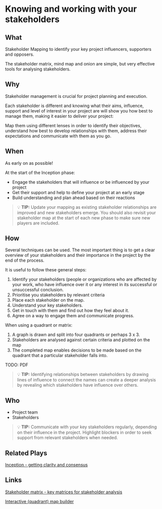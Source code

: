 # Knowing and working with your stakeholders

## What
Stakeholder Mapping to identify your key project influencers, supporters and opposers.

The stakeholder matrix, mind map and onion are simple, but very effective tools for analysing stakeholders.

## Why
Stakeholder management is crucial for project planning and execution.

Each stakeholder is different and knowing what their aims, influence, support and level of interest in your project are will show you how best to manage them, making it easier to deliver your project:

Map them using different lenses in order to identify their objectives, understand how best to develop relationships with them, address their expectations and communicate with them as you go.

## When
As early on as possible!

At the start of the Inception phase:

- Engage the stakeholders that will influence or be influenced by your project
- Get their support and help to define your project at an early stage
- Build understanding and plan ahead based on their reactions


> 💡 **TIP:**
> Update your mapping as existing stakeholder relationships are improved and new stakeholders emerge.
> You should also revisit your stakeholder map at the start of each new phase to make sure new players are included.

## How

Several techniques can be used. The most important thing is to get a clear overview of your stakeholders and their importance in the project by the end of the process.

It is useful to follow these general steps:

1. Identify your stakeholders (people or organizations who are affected by your work, who have influence over it or any interest in its successful or unsuccessful conclusion.
1. Prioritise you stakeholders by relevant criteria
1. Place each stakeholder on the map.
1. Understand your key stakeholders.
1. Get in touch with them and find out how they feel about it.
1. Agree on a way to engage them and communicate progress.

When using a quadrant or matrix:

1. A graph is drawn and split into four quadrants or perhaps 3 x 3.
1. Stakeholders are analysed against certain criteria and plotted on the map
1. The completed map enables decisions to be made based on the quadrant that a particular stakeholder falls into.

TODO: PDF


> 💡 **TIP:** Identifying relationships between stakeholders by drawing lines of influence to connect the names can create a deeper analysis by revealing which stakeholders have influence over others.

## Who
- Project team
- Stakeholders

> 💡 **TIP:**
> Communicate with your key stakeholders regularly, depending on their influence in the project.
> Highlight blockers in order to seek support from relevant stakeholders when needed.

## Related Plays
[Inception - getting clarity and consensus](index.md)

## Links
[Stakeholder matrix - key matrices for stakeholder analysis](https://www.stakeholdermap.com/stakeholder-matrix.html)

[Interactive (quadrant) map builder](https://www.mindtools.com/pages/article/newPPM_07.htm#Interactive)
